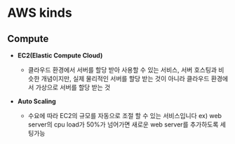 # AWS kinds

## Compute
- **EC2(Elastic Compute Cloud)**
  - 클라우드 환경에서 서버를 할당 받아 사용할 수 있는 서비스, 서버 호스팅과 비슷한 개념이지만, 실제 물리적인 서버를 할당 받는 것이 아니라 클라우드 환경에서 가상으로 서버를 할당 받는 것

- **Auto Scaling**
  - 수요에 따라 EC2의 규모를 자동으로 조절 할 수 있는 서비스입니다
    ex) web server의 cpu load가 50%가 넘어가면 새로운 web server를 추가하도록 세팅가능

